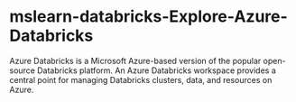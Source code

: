 # mslearn-databricks-Explore-Azure-Databricks
Azure Databricks is a Microsoft Azure-based version of the popular open-source Databricks platform.  An Azure Databricks workspace provides a central point for managing Databricks clusters, data, and resources on Azure.
